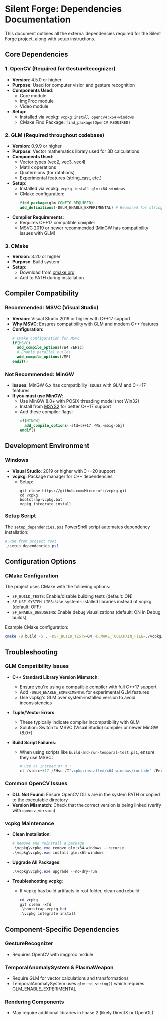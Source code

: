 # Silent Forge: Dependencies Documentation

This document outlines all the external dependencies required for the Silent Forge project, along with setup instructions.

## Core Dependencies

### 1. OpenCV (Required for GestureRecognizer)
- **Version**: 4.5.0 or higher
- **Purpose**: Used for computer vision and gesture recognition
- **Components Used**:
  - Core module
  - ImgProc module
  - Video module
- **Setup**:
  - Installed via vcpkg: `vcpkg install opencv4:x64-windows`
  - CMake Find Package: `find_package(OpenCV REQUIRED)`

### 2. GLM (Required throughout codebase)
- **Version**: 0.9.9 or higher
- **Purpose**: Vector mathematics library used for 3D calculations
- **Components Used**:
  - Vector types (vec2, vec3, vec4)
  - Matrix operations
  - Quaternions (for rotations)
  - Experimental features (string_cast, etc.)
- **Setup**:
  - Installed via vcpkg: `vcpkg install glm:x64-windows`
  - CMake configuration: 
    ```cmake
    find_package(glm CONFIG REQUIRED)
    add_definitions(-DGLM_ENABLE_EXPERIMENTAL) # Required for string_cast and other experimental features
    ```
- **Compiler Requirements**:
  - Requires C++17 compatible compiler
  - MSVC 2019 or newer recommended (MinGW has compatibility issues with GLM)

### 3. CMake
- **Version**: 3.20 or higher
- **Purpose**: Build system
- **Setup**: 
  - Download from [cmake.org](https://cmake.org/download/)
  - Add to PATH during installation

## Compiler Compatibility

### Recommended: MSVC (Visual Studio)
- **Version**: Visual Studio 2019 or higher with C++17 support
- **Why MSVC**: Ensures compatibility with GLM and modern C++ features
- **Configuration**: 
  ```cmake
  # CMake configuration for MSVC
  if(MSVC)
    add_compile_options(/W4 /EHsc)
    # Enable parallel builds
    add_compile_options(/MP)
  endif()
  ```

### Not Recommended: MinGW
- **Issues**: MinGW 6.x has compatibility issues with GLM and C++17 features
- **If you must use MinGW**: 
  - Use MinGW 8.0+ with POSIX threading model (not Win32)
  - Install from [MSYS2](https://www.msys2.org/) for better C++17 support
  - Add these compiler flags:
    ```cmake
    if(MINGW)
      add_compile_options(-std=c++17 -Wa,-mbig-obj)
    endif()
    ```

## Development Environment

### Windows
- **Visual Studio**: 2019 or higher with C++20 support
- **vcpkg**: Package manager for C++ dependencies
  - Setup: 
    ```
    git clone https://github.com/Microsoft/vcpkg.git
    cd vcpkg
    bootstrap-vcpkg.bat
    vcpkg integrate install
    ```

### Setup Script
The `setup_dependencies.ps1` PowerShell script automates dependency installation:
```powershell
# Run from project root
./setup_dependencies.ps1
```

## Configuration Options

### CMake Configuration
The project uses CMake with the following options:
- `SF_BUILD_TESTS`: Enable/disable building tests (default: ON)
- `SF_USE_SYSTEM_LIBS`: Use system-installed libraries instead of vcpkg (default: OFF)
- `SF_ENABLE_DEBUGGING`: Enable debug visualizations (default: ON in Debug builds)

Example CMake configuration:
```bash
cmake -B build -S . -DSF_BUILD_TESTS=ON -DCMAKE_TOOLCHAIN_FILE=./vcpkg/scripts/buildsystems/vcpkg.cmake
```

## Troubleshooting

### GLM Compatibility Issues
- **C++ Standard Library Version Mismatch**: 
  - Ensure you're using a compatible compiler with full C++17 support
  - Add `-DGLM_ENABLE_EXPERIMENTAL` for experimental GLM features
  - Use vcpkg's GLM over system-installed version to avoid inconsistencies

- **Tuple/Vector Errors**:
  - These typically indicate compiler incompatibility with GLM
  - Solution: Switch to MSVC (Visual Studio) compiler or newer MinGW (8.0+)

- **Build Script Failures**:
  - When using scripts like `build-and-run-temporal-test.ps1`, ensure they use MSVC:
    ```powershell
    # Use cl instead of g++
    cl /std:c++17 /EHsc /I"vcpkg/installed/x64-windows/include" /Fe:test.exe test.cpp
    ```

### Common OpenCV Issues
- **DLL Not Found**: Ensure OpenCV DLLs are in the system PATH or copied to the executable directory
- **Version Mismatch**: Check that the correct version is being linked (verify with `opencv_version`)

### vcpkg Maintenance
- **Clean Installation**:
  ```powershell
  # Remove and reinstall a package
  .\vcpkg\vcpkg.exe remove glm:x64-windows --recurse
  .\vcpkg\vcpkg.exe install glm:x64-windows
  ```

- **Upgrade All Packages**:
  ```powershell
  .\vcpkg\vcpkg.exe upgrade --no-dry-run
  ```

- **Troubleshooting vcpkg**:
  - If vcpkg has build artifacts in root folder, clean and rebuild:
    ```powershell
    cd vcpkg
    git clean -xfd
    .\bootstrap-vcpkg.bat
    .\vcpkg integrate install
    ```

## Component-Specific Dependencies

### GestureRecognizer
- Requires OpenCV with imgproc module

### TemporalAnomalySystem & PlasmaWeapon
- Require GLM for vector calculations and transformations
- TemporalAnomalySystem uses `glm::to_string()` which requires GLM_ENABLE_EXPERIMENTAL

### Rendering Components
- May require additional libraries in Phase 2 (likely DirectX or OpenGL) 